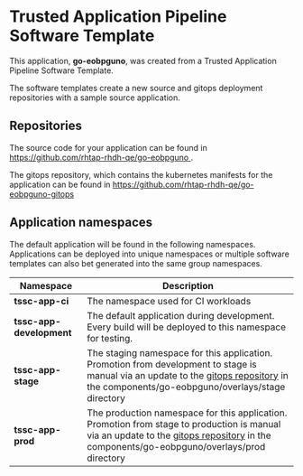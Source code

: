 # Trusted Application Pipeline Software Template

This application, **go-eobpguno**, was created from a Trusted Application Pipeline Software Template.

The software templates create a new source and gitops deployment repositories with a sample source application. 

## Repositories

The source code for your application can be found in [https://github.com/rhtap-rhdh-qe/go-eobpguno ](https://github.com/rhtap-rhdh-qe/go-eobpguno ).
 
The gitops repository, which contains the kubernetes manifests for the application can be found in 
[https://github.com/rhtap-rhdh-qe/go-eobpguno-gitops ](https://github.com/rhtap-rhdh-qe/go-eobpguno-gitops ) 

## Application namespaces 

The default application will be found in the following namespaces. Applications can be deployed into unique namespaces or multiple software templates can also bet generated into the same group namespaces.  

|  Namespace   |  Description   |  
| -------- | -------- |
| **tssc-app-ci** | The namespace used for CI workloads |
| **tssc-app-development** | The default application during development. Every build will be deployed to this namespace for testing. |
| **tssc-app-stage** | The staging namespace for this application. Promotion from development to stage is manual via an update to the [gitops repository](https://github.com/rhtap-rhdh-qe/go-eobpguno-gitops ) in the components/go-eobpguno/overlays/stage directory |
| **tssc-app-prod** | The production namespace for this application. Promotion from stage to production is manual via an update to the [gitops repository](https://github.com/rhtap-rhdh-qe/go-eobpguno-gitops ) in the components/go-eobpguno/overlays/prod directory |